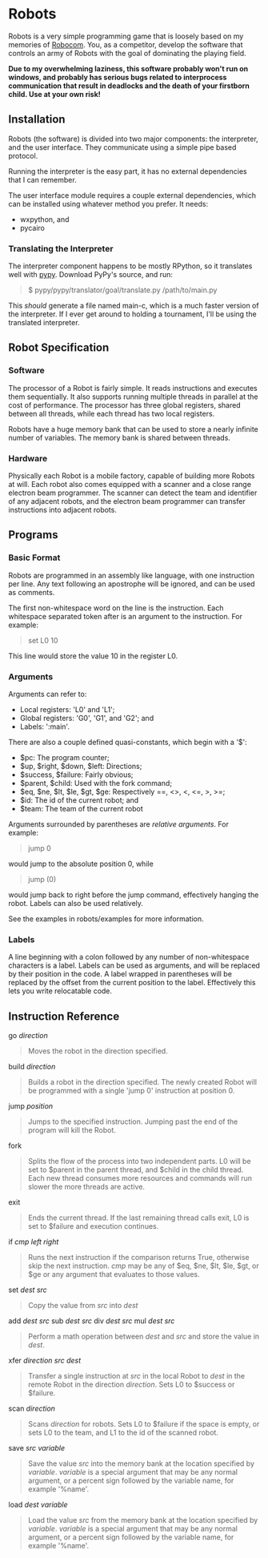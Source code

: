 Robots
======

Robots is a very simple programming game that is loosely based on my memories of
[Robocom][0].  You, as a competitor, develop the software that controls an army
of Robots with the goal of dominating the playing field.

**Due to my overwhelming laziness, this software probably won't run on windows,
and probably has serious bugs related to interprocess communication that result
in deadlocks and the death of your firstborn child.  Use at your own risk!**

[0]: http://atlantis.cyty.com/robocom/

Installation
------------

Robots (the software) is divided into two major components: the interpreter, and
the user interface.  They communicate using a simple pipe based protocol.

Running the interpreter is the easy part, it has no external dependencies that I
can remember.

The user interface module requires a couple external dependencies, which can be
installed using whatever method you prefer.  It needs:

 * wxpython, and
 * pycairo

### Translating the Interpreter

The interpreter component happens to be mostly RPython, so it translates well
with [pypy][1].  Download PyPy's source, and run:

> $ pypy/pypy/translator/goal/translate.py /path/to/main.py

This *should* generate a file named main-c, which is a much faster version of
the interpreter.  If I ever get around to holding a tournament, I'll be using
the translated interpreter.

[1]: http://pypy.org/

Robot Specification
-------------------

### Software

The processor of a Robot is fairly simple.  It reads instructions and executes
them sequentially.  It also supports running multiple threads in parallel at the
cost of performance. The processor has three global registers, shared between all
threads, while each thread has two local registers.

Robots have a huge memory bank that can be used to store a nearly infinite number
of variables.  The memory bank is shared between threads.

### Hardware

Physically each Robot is a mobile factory, capable of building more Robots at
will.  Each robot also comes equipped with a scanner and a close range electron
beam programmer.  The scanner can detect the team and identifier of any
adjacent robots, and the electron beam programmer can transfer instructions into
adjacent robots.

Programs
--------

### Basic Format

Robots are programmed in an assembly like language, with one instruction per line.
Any text following an apostrophe will be ignored, and can be used as comments.

The first non-whitespace word on the line is the instruction.  Each whitespace
separated token after is an argument to the instruction.  For example:

> set L0 10

This line would store the value 10 in the register L0.

### Arguments

Arguments can refer to:

 * Local registers: 'L0' and 'L1';
 * Global registers: 'G0', 'G1', and 'G2'; and
 * Labels: ':main'.

There are also a couple defined quasi-constants, which begin with a '$':

 * $pc: The program counter;
 * $up, $right, $down, $left: Directions;
 * $success, $failure: Fairly obvious;
 * $parent, $child: Used with the fork command;
 * $eq, $ne, $lt, $le, $gt, $ge: Respectively ==, <>, <, <=, >, >=;
 * $id: The id of the current robot; and
 * $team: The team of the current robot

Arguments surrounded by parentheses are *relative arguments*.  For example:

> jump 0

would jump to the absolute position 0, while

> jump (0)

would jump back to right before the jump command, effectively hanging the robot.
Labels can also be used relatively.

See the examples in robots/examples for more information.

### Labels

A line beginning with a colon followed by any number of non-whitespace characters
is a label.  Labels can be used as arguments, and will be replaced by their
position in the code.  A label wrapped in parentheses will be replaced by the
offset from the current position to the label.  Effectively this lets you write
relocatable code.

Instruction Reference
---------------------

go *direction*
> Moves the robot in the direction specified.

build *direction*
> Builds a robot in the direction specified.  The newly created Robot will be
> programmed with a single 'jump 0' instruction at position 0.

jump *position*
> Jumps to the specified instruction. Jumping past the end of the program will
> kill the Robot.

fork
> Splits the flow of the process into two independent parts.  L0 will be set
> to $parent in the parent thread, and $child in the child thread. Each new
> thread consumes more resources and commands will run slower the more threads
> are active.

exit
> Ends the current thread.  If the last remaining thread calls exit, L0 is set
> to $failure and execution continues.

if *cmp* *left* *right*
> Runs the next instruction if the comparison returns True, otherwise skip the
> next instruction. *cmp* may be any of $eq, $ne, $lt, $le, $gt, or $ge or any
> argument that evaluates to those values.

set *dest* *src*
> Copy the value from *src* into *dest*

add *dest* *src*
sub *dest* *src*
div *dest* *src*
mul *dest* *src*
> Perform a math operation between *dest* and *src* and store the value in
> *dest*.

xfer *direction* *src* *dest*
> Transfer a single instruction at *src* in the local Robot to *dest* in the
> remote Robot in the direction *direction*.  Sets L0 to $success or $failure.

scan *direction*
> Scans *direction* for robots.  Sets L0 to $failure if the space is empty, or
> sets L0 to the team, and L1 to the id of the scanned robot.

save *src* *variable*
> Save the value *src* into the memory bank at the location specified by
> *variable*.  *variable* is a special argument that may be any normal argument,
> or a percent sign followed by the variable name, for example '%name'.

load *dest* *variable*
> Load the value *src* from the memory bank at the location specified by
> *variable*.  *variable* is a special argument that may be any normal argument,
> or a percent sign followed by the variable name, for example '%name'.
